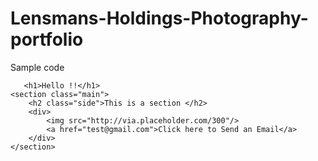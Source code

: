 # Lensmans-Holdings-Photography-portfolio


Sample code 
<!-- this is a beginning readme -->
``` 
   <h1>Hello !!</h1>
<section class="main">
    <h2 class="side">This is a section </h2>
    <div>
        <img src="http://via.placeholder.com/300"/> 
        <a href="test@gmail.com">Click here to Send an Email</a>
    </div>
</section>

```